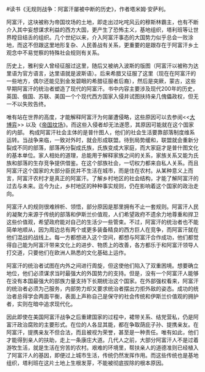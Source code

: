 \#读书《无规则战争：阿富汗屡被中断的历史》，作者塔米姆·安萨利。

阿富汗，这块被称为帝国坟场的土地，即走出过叱咤风云的穆斯林霸主，也有不断介入其中妄想谋求利益的西方大国，更产生了恐怖主义，基地组织，塔利班等让世界瞠目结舌的组织。几个世纪以来，介入阿富汗事态的大国势力似乎总会一败涂地，而这不但跟这里地形复杂、人民善战有关系，更重要的是跟存在于阿富汗乡土观念中不易觉察的特殊社会规则有关系。

历史上，雅利安人曾经征服过这里，随后又被纳入波斯的版图（阿富汗以被称为达里语为官方语言，达里语就是波斯语）。后来希腊又征服了这里（现在在阿富汗的一些地方，偶尔还能见到金发碧眼的希腊征服者后裔），然后是突厥，蒙古，这些早期阿富汗的统治者塑造了现代的阿富汗。书中内容主要涉及现代200年的历史，英国、俄国、苏联、美国一个个现代西方国家入侵并试图扶持亲几傀儡政权，但无一不以失败告终。

唯有站在世界的高度，才能解释阿富汗为何屡遭侵略，这些原因可以去参阅<<[大博弈](http://blog.sina.com.cn/s/blog_3efd5a07010315g4.html)>> 以及《[帝国坟场](http://blog.sina.com.cn/s/blog_3efd5a07010323fv.html)》。而这些入侵者却无法遂愿，其原因可能就在这个国家的内部。 构成阿富汗社会主体的是普什图人，他们的社会生活要靠部落制度维系运转。当战争来临，一致对外时，就会形成联盟。待到局势缓和，联盟就会重新分裂成不同的部落，部落再分裂成氏族，氏族变成大家庭，而大家庭才是普什图文化的基本单位。家人相处的道理，总能用于解释家族之间的关系，家族关系又能为氏族和部落的生存竞争提供借鉴。在这个部族社会，一切权力都来自私人关系。而且阿富汗这个国家的大部分臣民并不生活在城市，而是住在农村。从某种意义上而言，阿富汗农村才是真正的阿富汗。了解乡村地区的社会结构，才能了解阿富汗的过去与未来。迄今为止，乡村地区的种种事实规则，仍在影响着这个国家的政治走向。

阿富汗人的规则很难辨析、领悟，部分原因是那里拥有不止一套规则。阿富汗人民的凝聚力来源于传统的部落和伊斯兰价值观，人们希望政府不遗余力地尊重和捍卫这些价值观，希望政府能对自己的生活少一些管束。不过，阿富汗的统治者也不能简单地顺从，因为周边总有两个或更多装备精良的西方巨人在竞争，而阿富汗就在他们混战的战线上。每一方都想进入这个空间，都想与阿富汗合作成功，他们都觉得自己能为阿富汗带来文化上的进步、物质上的改善，各方都乐于和阿富汗领导人打交道，只要他们在欧洲人熟悉的文化基础上运作。 

阿富汗的统治者试图在内外之间进行周旋，但这使他们陷入了双重困境。想要确立地位，他们必须谋求当时最强大的外国势力的支持。但是，没有一个阿富汗人能够在没有本国最强大的部族力量支持下长期统治这个国家。在外部强权看来，阿富汗的统治者必须为己服务，内部势力却又要求统治者摆出力拒外敌的姿态。成功的统治者总得学会两面平衡，表面上声称自己是保守的社会传统和伊斯兰价值观的拥护者，实则在暗中追求现代化。

因此即使在美国阿富汗战争之后重建国家的过程中，裙带关系、结党营私，仍是阿富汗政治腐败的主要形式。在位的人各显其能，都在争取荫庇子孙、提携亲友。在阿富汗，提携亲友不但合法，而且被视为荣誉，甚至是一种责任。唯有如此，他们才能得到亲人的扶助，走上一条康庄大道。几代人之前，大部分阿富汗人不是过着游牧生活，就是生活在穷苦的农村。艰难的环境里，帮扶亲人的道德准则已经植入了阿富汗人的基因，即便过上城市生活，传统仍然发挥作用。而这些传统也是基地组织，塔利班在这片土地上生根发芽，不能被彻底拔除的根本原因。